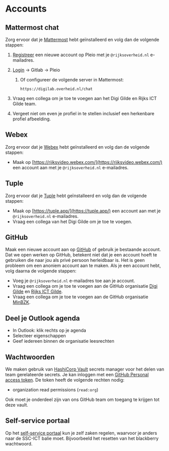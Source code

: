 # Accounts

## Mattermost chat

Zorg ervoor dat je [Mattermost](dev-machine.md#communicatie) hebt geïnstalleerd en volg dan de volgende stappen:

1. [Registreer](https://realisatieibds.pleio.nl/register) een nieuwe account op Pleio met je `@rijksoverheid.nl`
   e-mailadres.
2. [Login](https://digilab.overheid.nl/chat/login) -> Gitlab -> Pleio
    1. Of configureer de volgende server in Mattermost:

        ```url
        https://digilab.overheid.nl/chat
        ```

3. Vraag een collega om je toe te voegen aan het Digi Gilde en Rijks ICT Gilde team.
4. Vergeet niet om even je profiel in te stellen inclusief een herkenbare profiel afbeelding.

## Webex

Zorg ervoor dat je [Webex](dev-machine.md#communicatie) hebt geïnstalleerd en volg dan de volgende stappen:

- Maak op [https://rijksvideo.webex.com/](https://rijksvideo.webex.com/) een account aan met je `@rijksoverheid.nl`
  e-mailadres.

## Tuple

Zorg ervoor dat je [Tuple](dev-machine.md#communicatie) hebt geïnstalleerd en volg dan de volgende stappen:

- Maak op [https://tuple.app/](https://tuple.app/) een account aan met je `@rijksoverheid.nl` e-mailadres.
- Vraag een collega van het Digi Gilde om je toe te voegen.

## GitHub

Maak een nieuwe account aan op [GitHub](https://github.com/) of gebruik je bestaande account. Dat we open werken op
GitHub, betekent niet dat je een account hoeft te gebruiken die naar jou als privé persoon herleidbaar is. Het is geen
probleem om een anoniem account aan te maken. Als je een account hebt, volg daarna de volgende stappen:

- Voeg je `@rijksoverheid.nl` e-mailadres toe aan je account.
- Vraag een collega om je toe te voegen aan de GitHub organisatie [Digi Gilde](https://github.com/orgs/DigiGilde) en
  [Rijks ICT Gilde](https://github.com/orgs/RijksICTGilde).
- Vraag een collega om je toe te voegen aan de GitHub organisatie [MinBZK](https://github.com/orgs/MinBZK).

## Deel je Outlook agenda

- In Outlook: klik rechts op je agenda
- Selecteer eigenschappen
- Geef iedereen binnen de organisatie leesrechten

## Wachtwoorden

We maken gebruik van [HashiCorp Vault](https://vault.apps.digilab.network/) secrets manager voor het delen van team
gerelateerde secrets. Je kan inloggen met een [GitHub Personal access token](https://github.com/settings/tokens). De
token heeft de volgende rechten nodig:

- organization read permissions (`read:org`)

Ook moet je onderdeel zijn van ons GitHub team om toegang te krijgen tot deze vault.

## Self-service portaal
Op het [self-service portaal](https://topdesk-sscict.rijksweb.nl) kun je zelf zaken regelen, waarvoor je anders naar de SSC-ICT balie moet. Bijvoorbeeld het resetten van het blackberry wachtwoord.
